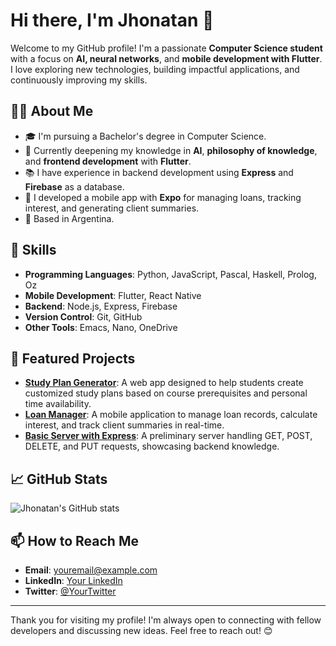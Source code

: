 # Hi there, I'm Jhonatan 👋

Welcome to my GitHub profile! I'm a passionate **Computer Science student** with a focus on **AI, neural networks**, and **mobile development with Flutter**. I love exploring new technologies, building impactful applications, and continuously improving my skills.

## 👨‍💻 About Me
- 🎓 I'm pursuing a Bachelor's degree in Computer Science.
- 🌱 Currently deepening my knowledge in **AI**, **philosophy of knowledge**, and **frontend development** with **Flutter**.
- 📚 I have experience in backend development using **Express** and **Firebase** as a database.
- 📱 I developed a mobile app with **Expo** for managing loans, tracking interest, and generating client summaries.
- 📍 Based in Argentina.

## 🚀 Skills
- **Programming Languages**: Python, JavaScript, Pascal, Haskell, Prolog, Oz
- **Mobile Development**: Flutter, React Native
- **Backend**: Node.js, Express, Firebase
- **Version Control**: Git, GitHub
- **Other Tools**: Emacs, Nano, OneDrive

## 🌟 Featured Projects
- **[Study Plan Generator](https://github.com/YourUsername/StudyPlanGenerator)**: A web app designed to help students create customized study plans based on course prerequisites and personal time availability.
- **[Loan Manager](https://github.com/YourUsername/LoanManager)**: A mobile application to manage loan records, calculate interest, and track client summaries in real-time.
- **[Basic Server with Express](https://github.com/YourUsername/ExpressServer)**: A preliminary server handling GET, POST, DELETE, and PUT requests, showcasing backend knowledge.

## 📈 GitHub Stats
![Jhonatan's GitHub stats](https://github-readme-stats.vercel.app/api?username=YourJhonatan-calle&show_icons=true&theme=dark)

## 📫 How to Reach Me
- **Email**: youremail@example.com
- **LinkedIn**: [Your LinkedIn](https://www.linkedin.com/in/YourProfile)
- **Twitter**: [@YourTwitter](https://twitter.com/YourTwitter)

---

Thank you for visiting my profile! I'm always open to connecting with fellow developers and discussing new ideas. Feel free to reach out! 😊
